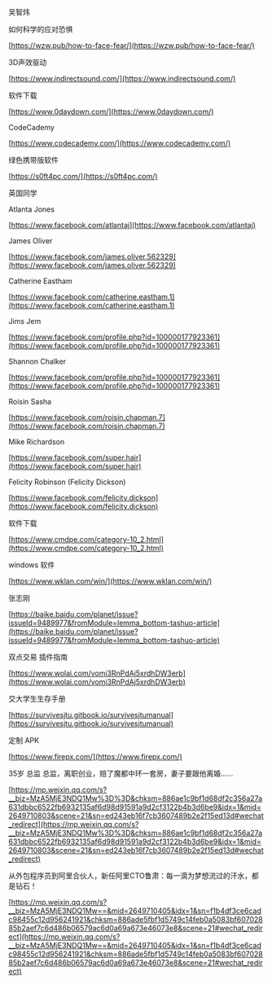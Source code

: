 吴智炜

如何科学的应对恐惧

[https://wzw.pub/how-to-face-fear/](https://wzw.pub/how-to-face-fear/)

3D声效驱动

[https://www.indirectsound.com/](https://www.indirectsound.com/)

软件下载

[https://www.0daydown.com/](https://www.0daydown.com/)

CodeCademy

[https://www.codecademy.com/](https://www.codecademy.com/)

绿色携带版软件

[https://s0ft4pc.com/](https://s0ft4pc.com/)

英国同学

Atlanta Jones

[https://www.facebook.com/atlantaj](https://www.facebook.com/atlantaj)

James Oliver

[https://www.facebook.com/james.oliver.562329](https://www.facebook.com/james.oliver.562329)

Catherine Eastham

[https://www.facebook.com/catherine.eastham.1](https://www.facebook.com/catherine.eastham.1)

Jims Jem

[https://www.facebook.com/profile.php?id=100000177923361](https://www.facebook.com/profile.php?id=100000177923361)

Shannon Chalker

[https://www.facebook.com/profile.php?id=100000177923361](https://www.facebook.com/profile.php?id=100000177923361)

Roisin Sasha

[https://www.facebook.com/roisin.chapman.7](https://www.facebook.com/roisin.chapman.7)

Mike Richardson

[https://www.facebook.com/super.hair](https://www.facebook.com/super.hair)

Felicity Robinson (Felicity Dickson)

[https://www.facebook.com/felicity.dickson](https://www.facebook.com/felicity.dickson)

软件下载

[https://www.cmdpe.com/category-10_2.html](https://www.cmdpe.com/category-10_2.html)

windows 软件

[https://www.wklan.com/win/](https://www.wklan.com/win/)

张志刚

[https://baike.baidu.com/planet/issue?issueId=9489977&fromModule=lemma_bottom-tashuo-article](https://baike.baidu.com/planet/issue?issueId=9489977&fromModule=lemma_bottom-tashuo-article)

双点交易 插件指南

[https://www.wolai.com/vomi3RnPdAj5xrdhDW3erb](https://www.wolai.com/vomi3RnPdAj5xrdhDW3erb)

交大学生生存手册

[https://survivesjtu.gitbook.io/survivesjtumanual](https://survivesjtu.gitbook.io/survivesjtumanual)

定制 APK

[https://www.firepx.com/](https://www.firepx.com/)

35岁 总监 总监，离职创业，赔了魔都中环一套房，妻子要跟他离婚......

[https://mp.weixin.qq.com/s?__biz=MzA5MjE3NDQ1Mw%3D%3D&chksm=886ae1c9bf1d68df2c356a27a631dbbc6522fb6932135af6d98d91591a9d2cf3122b4b3d6be9&idx=1&mid=2649710803&scene=21&sn=ed243eb16f7cb3607489b2e2f15ed13d#wechat_redirect](https://mp.weixin.qq.com/s?__biz=MzA5MjE3NDQ1Mw%3D%3D&chksm=886ae1c9bf1d68df2c356a27a631dbbc6522fb6932135af6d98d91591a9d2cf3122b4b3d6be9&idx=1&mid=2649710803&scene=21&sn=ed243eb16f7cb3607489b2e2f15ed13d#wechat_redirect)

从外包程序员到阿里合伙人，新任阿里CTO鲁肃：每一滴为梦想流过的汗水，都是钻石！

[https://mp.weixin.qq.com/s?__biz=MzA5MjE3NDQ1Mw==&mid=2649710405&idx=1&sn=f1b4df3ce6cadc98455c12d956241921&chksm=886ade5fbf1d5749c14feb0a5083bf60702885b2aef7c6d486b06579ac6d0a69a673e46073e8&scene=21#wechat_redirect](https://mp.weixin.qq.com/s?__biz=MzA5MjE3NDQ1Mw==&mid=2649710405&idx=1&sn=f1b4df3ce6cadc98455c12d956241921&chksm=886ade5fbf1d5749c14feb0a5083bf60702885b2aef7c6d486b06579ac6d0a69a673e46073e8&scene=21#wechat_redirect)